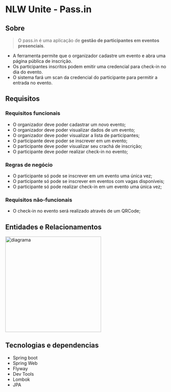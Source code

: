 # NLW Unite - Pass.in

## Sobre
> O pass.in é uma aplicação de **gestão de participantes em eventos presenciais**.
> 
- A ferramenta permite que o organizador cadastre um evento e abra uma página pública de inscrição.
- Os participantes inscritos podem emitir uma credencial para check-in no dia do evento.
- O sistema fará um scan da credencial do participante para permitir a entrada no evento.

## Requisitos

### Requisitos funcionais

- O organizador deve poder cadastrar um novo evento;
- O organizador deve poder visualizar dados de um evento;
- O organizador deve poder visualizar a lista de participantes;
- O participante deve poder se inscrever em um evento;
- O participante deve poder visualizar seu crachá de inscrição;
- O participante deve poder realizar check-in no evento;

### Regras de negócio

- O participante só pode se inscrever em um evento uma única vez;
- O participante só pode se inscrever em eventos com vagas disponíveis;
- O participante só pode realizar check-in em um evento uma única vez;

### Requisitos não-funcionais

- O check-in no evento será realizado através de um QRCode;

## Entidades e Relacionamentos

<img src="https://efficient-sloth-d85.notion.site/image/https%3A%2F%2Fprod-files-secure.s3.us-west-2.amazonaws.com%2F08f749ff-d06d-49a8-a488-9846e081b224%2F2ba0ffe6-d8d9-465b-a6c0-c92286d84ec3%2Ferd.svg?table=block&id=f08dcda4-fbc0-4217-aed4-e7e9f54e90bc&spaceId=08f749ff-d06d-49a8-a488-9846e081b224&userId=&cache=v2" alt="diagrama" width="300">

## Tecnologias e dependencias
- Spring boot
- Spring Web
- Flyway
- Dev Tools
- Lombok
- JPA
